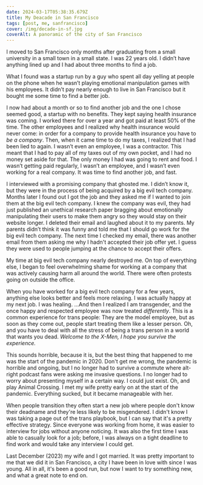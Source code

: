 ```yaml
---
date: 2024-03-17T05:38:35.679Z
title: My Deacade in San Francisco
tags: [post, me, sanfrancisco]
cover: /img/decade-in-sf.jpg
coverAlt: A panoramic of the city of San Francisco
---
```


I moved to San Francisco only months after graduating from a small university in a small town in a small state. I was 22 years old. I didn’t have anything lined up and I had about three months to find a job.

What I found was a startup run by a guy who spent all day yelling at people on the phone when he wasn’t playing emotional manipulation games with his employees. It didn’t pay nearly enough to live in San Francisco but it bought me some time to find a better job.

I now had about a month or so to find another job and the one I chose seemed good, a startup with no benefits. They kept saying health insurance was coming. I worked there for over a year and got paid at least 50% of the time. The other employees and I realized why health insurance would never come: in order for a company to provide health insurance you have to _be a company_. Then, when it came time to do my taxes, I realized that I had been lied to again. I wasn’t even an employee, I was a contractor. This meant that I had to pay all of my taxes out of my own pocket, and I had no money set aside for that. The only money I had was going to rent and food. I wasn’t getting paid regularly, I wasn’t an employee, and I wasn’t even working for a real company. It was time to find another job, and fast.

I interviewed with a promising company that ghosted me. I didn’t know it, but they were in the process of being acquired by a big evil tech company. Months later I found out I got the job and they asked me if I wanted to join them at the big evil tech company. I knew the company was evil, they had just published an unethical research paper bragging about emotionally manipulating their users to make them angry so they would stay on their website longer. I deleted their email and laughed about it to my parents. My parents didn’t think it was funny and told me that I should go work for the big evil tech company. The next time I checked my email, there was another email from them asking me why I hadn't accepted their job offer yet. I guess they were used to people jumping at the chance to accept their offers.

My time at big evil tech company nearly destroyed me. On top of everything else, I began to feel overwhelming shame for working at a company that was actively causing harm all around the world. There were often protests going on outside the office.

When you have worked for a big evil tech company for a few years, anything else looks better and feels more relaxing. I was actually happy at my next job. I was healing. …And then I realized I am transgender, and the once happy and respected employee was now treated _differently_. This is a common experience for trans people: They are the model employee, but as soon as they come out, people start treating them like a lesser person. Oh, and you have to deal with all the stress of being a trans person in a world that wants you dead. _Welcome to the X-Men, I hope you survive the experience._

This sounds horrible, because it is, but the best thing that happened to me was the start of the pandemic in 2020. Don't get me wrong, the pandemic is horrible and ongoing, but I no longer had to survive a commute where alt-right podcast fans were asking me invasive questions. I no longer had to worry about presenting myself in a certain way. I could just exist. Oh, and play Animal Crossing. I met my wife pretty early on at the start of the pandemic. Everything sucked, but it became manageable with her.

When people transition they often start a new job where people don't know their deadname and they're less likely to be misgendered. I didn't know I was taking a page out of the trans playbook, but I can say that it's a pretty effective strategy. Since everyone was working from home, it was easier to interview for jobs without anyone noticing. It was also the first time I was able to casually look for a job; before, I was always on a tight deadline to find work and would take any interview I could get.

Last December (2023) my wife and I got married. It was pretty important to me that we did it in San Francisco, a city I have been in love with since I was young. All in all, it's been a good run, but now I want to try something new, and what a great note to end on.
